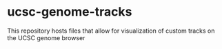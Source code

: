 # ucsc-genome-tracks
This repository hosts files that allow for visualization of custom tracks on the UCSC genome browser
